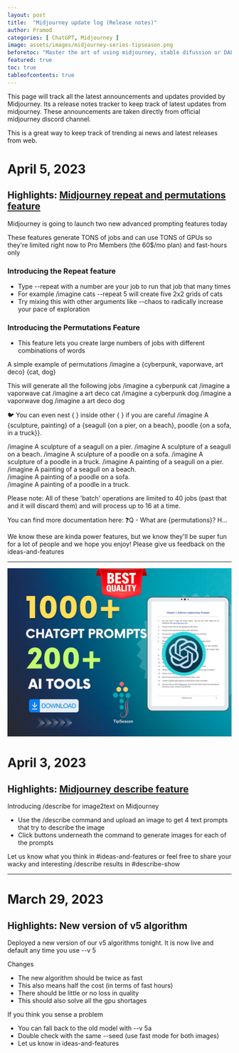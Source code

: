```yaml
---
layout: post
title:  "Midjourney update log (Release notes)"
author: Pramod
categories: [ ChatGPT, Midjourney ]
image: assets/images/midjourney-series-tipseason.png
beforetoc: "Master the art of using midjourney, stable difussion or DALL-E-2 with creative realistic photo like images."
featured: true
toc: true
tableofcontents: true
---
```


This page will track all the latest announcements and updates provided by Midjourney. Its a release notes tracker to
keep track of latest updates from midjourney. These announcements are taken directly from official midjourney discord channel. 

This is a great way to keep track of trending ai news and latest releases from web. 

# April 5, 2023

## Highlights: [Midjourney repeat and permutations feature](/midjourney-repeat-permutations/)

Midjourney is going to launch two new advanced prompting features today

These features generate TONS of jobs and can use TONS of GPUs so they're limited right now to Pro Members (the 60$/mo plan) and fast-hours only

### Introducing the Repeat feature
- Type --repeat with a number are your job to run that job that many times
- For example /imagine cats --repeat 5 will create five 2x2 grids of cats
- Try mixing this with other arguments like --chaos  to radically increase your pace of exploration

### Introducing the Permutations Feature
- This feature lets you create large numbers of jobs with different combinations of words

A simple example of permutations
/imagine a {cyberpunk, vaporwave, art deco} {cat, dog}

This will generate all the following jobs
/imagine a cyberpunk cat
/imagine a vaporwave cat
/imagine a art deco cat
/imagine a cyberpunk dog
/imagine a vaporwave dog
/imagine a art deco dog

🐦 You can even nest { } inside other { } if you are careful
/imagine A {sculpture, painting} of a {seagull {on a pier, on a beach}, poodle {on a sofa, in a truck}}.

/imagine A sculpture of a seagull on a pier.
/imagine A sculpture of a seagull on a beach.
/imagine A sculpture of a poodle on a sofa.
/imagine A sculpture of a poodle in a truck.
/imagine A painting of a seagull on a pier.  
/imagine A painting of a seagull on a beach.  
/imagine A painting of a poodle on a sofa.  
/imagine A painting of a poodle in a truck.

Please note: All of these 'batch' operations are limited to 40 jobs (past that and it will discard them) and will process up to 16 at a time.

You can find more documentation here: ❓Q - What are {permutations}? H…

We know these are kinda power features, but we know they'll be super fun for a lot of people and we hope you enjoy!  Please give us feedback on the ideas-and-features 

<hr>

<a href="https://etsy.me/3ljbdQ3"><img src="/assets/images/chatgpt-prompts-ai-tools-1000.jpg" alt="chatgpt prompts and ai tools download" class="img-fluid"></a>


# April 3, 2023

## Highlights: [Midjourney describe feature](/midjourney-describe-feature/) 

Introducing /describe for image2text on Midjourney
- Use the /describe command and upload an image to get 4 text prompts that try to describe the image
- Click buttons underneath the command to generate images for each of the prompts

Let us know what you think in #ideas-and-features  or feel free to share your wacky and interesting /describe results in #describe-show 

<hr>

# March 29, 2023 

## Highlights: New version of v5 algorithm

Deployed a new version of our v5 algorithms tonight. It is now live and default any time you use --v 5

Changes
- The new algorithm should be twice as fast
- This also means half the cost (in terms of fast hours)
- There should be little or no loss in quality
- This should also solve all the gpu shortages

If you think you sense a problem
- You can fall back to the old model with --v 5a
- Double check with the same --seed (use fast mode for both images)
- Let us know in ideas-and-features 